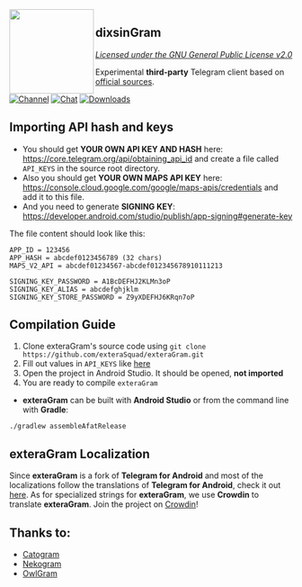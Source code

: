 <img src="https://i.imgur.com/C461Dd6.png" width="150" align="left"/>

## dixsinGram


*[Licensed under the GNU General Public License v2.0](https://github.com/exteraSquad/exteraGram/blob/default/LICENSE)*

Experimental **third-party** Telegram client based on [official sources](https://github.com/DrKLO/Telegram).

[![Channel](https://img.shields.io/badge/Channel-Telegram-blue.svg)](https://t.me/exteraGram)
[![Chat](https://img.shields.io/badge/Chat-Telegram-blue.svg)](https://t.me/exteraChat)
[![Downloads](https://img.shields.io/badge/Download%20at%20-%20Telegram-blue.svg)](https://t.me/exteraReleases)

## Importing API hash and keys
- You should get **YOUR OWN API KEY AND HASH** here: https://core.telegram.org/api/obtaining_api_id and create a file called `API_KEYS` in the source root directory.
- Also you should get **YOUR OWN MAPS API KEY** here: https://console.cloud.google.com/google/maps-apis/credentials and add it to this file.
- And you need to generate **SIGNING KEY**: https://developer.android.com/studio/publish/app-signing#generate-key

The file content should look like this:
```
APP_ID = 123456
APP_HASH = abcdef0123456789 (32 chars)
MAPS_V2_API = abcdef01234567-abcdef012345678910111213

SIGNING_KEY_PASSWORD = A1BcDEFHJ2KLMn3oP
SIGNING_KEY_ALIAS = abcdefghjklm
SIGNING_KEY_STORE_PASSWORD = Z9yXDEFHJ6KRqn7oP
```

## Compilation Guide
1. Clone exteraGram's source code using `git clone https://github.com/exteraSquad/exteraGram.git`
2. Fill out values in `API_KEYS` like [here](https://github.com/exteraSquad/exteraGram#importing-api-hash-and-keys)
3. Open the project in Android Studio. It should be opened, **not imported**
4. You are ready to compile `exteraGram`

- **exteraGram** can be built with **Android Studio** or from the command line with **Gradle**:
```
./gradlew assembleAfatRelease
```

## exteraGram Localization
Since **exteraGram** is a fork of **Telegram for Android** and most of the localizations follow the translations of **Telegram for Android**, check it out [here](https://translations.telegram.org/en/android/). As for specialized strings for **exteraGram**, we use **Crowdin** to translate **exteraGram**. Join the project on [Crowdin](https://crowdin.com/project/exteralocales)!

 ## Thanks to:
- [Catogram](https://github.com/Catogram/Catogram)
- [Nekogram](https://gitlab.com/Nekogram/Nekogram)
- [OwlGram](https://github.com/OwlGramDev/OwlGram)
